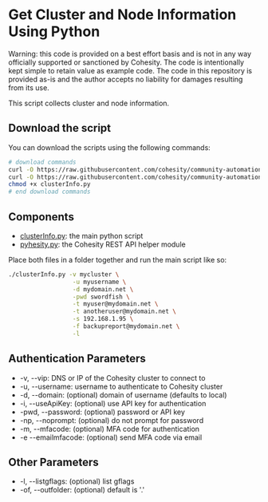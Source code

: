 # Get Cluster and Node Information Using Python

Warning: this code is provided on a best effort basis and is not in any way officially supported or sanctioned by Cohesity. The code is intentionally kept simple to retain value as example code. The code in this repository is provided as-is and the author accepts no liability for damages resulting from its use.

This script collects cluster and node information.

## Download the script

You can download the scripts using the following commands:

```bash
# download commands
curl -O https://raw.githubusercontent.com/cohesity/community-automation-samples/main/python/clusterInfo/clusterInfo.py
curl -O https://raw.githubusercontent.com/cohesity/community-automation-samples/main/python/pyhesity.py
chmod +x clusterInfo.py
# end download commands
```

## Components

* [clusterInfo.py](https://raw.githubusercontent.com/cohesity/community-automation-samples/main/python/clusterInfo/clusterInfo.py): the main python script
* [pyhesity.py](https://raw.githubusercontent.com/cohesity/community-automation-samples/main/python/pyhesity/pyhesity.py): the Cohesity REST API helper module

Place both files in a folder together and run the main script like so:

```bash
./clusterInfo.py -v mycluster \
                  -u myusername \
                  -d mydomain.net \
                  -pwd swordfish \
                  -t myuser@mydomain.net \
                  -t anotheruser@mydomain.net \
                  -s 192.168.1.95 \
                  -f backupreport@mydomain.net \
                  -l
```

## Authentication Parameters

* -v, --vip: DNS or IP of the Cohesity cluster to connect to
* -u, --username: username to authenticate to Cohesity cluster
* -d, --domain: (optional) domain of username (defaults to local)
* -i, --useApiKey: (optional) use API key for authentication
* -pwd, --password: (optional) password or API key
* -np, --noprompt: (optional) do not prompt for password
* -m, --mfacode: (optional) MFA code for authentication
* -e --emailmfacode: (optional) send MFA code via email

## Other Parameters

* -l, --listgflags: (optional) list gflags
* -of, --outfolder: (optional) default is '.'
